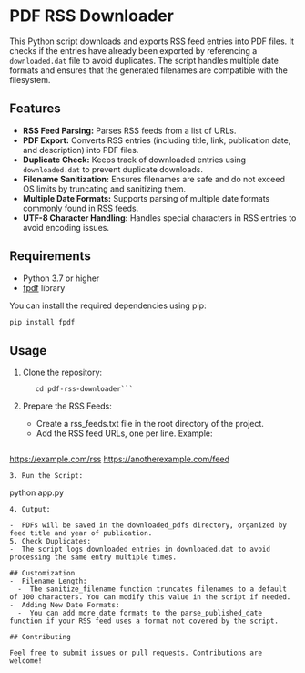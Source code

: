 # PDF RSS Downloader

This Python script downloads and exports RSS feed entries into PDF files. It checks if the entries have already been exported by referencing a `downloaded.dat` file to avoid duplicates. The script handles multiple date formats and ensures that the generated filenames are compatible with the filesystem.

## Features

- **RSS Feed Parsing:** Parses RSS feeds from a list of URLs.
- **PDF Export:** Converts RSS entries (including title, link, publication date, and description) into PDF files.
- **Duplicate Check:** Keeps track of downloaded entries using `downloaded.dat` to prevent duplicate downloads.
- **Filename Sanitization:** Ensures filenames are safe and do not exceed OS limits by truncating and sanitizing them.
- **Multiple Date Formats:** Supports parsing of multiple date formats commonly found in RSS feeds.
- **UTF-8 Character Handling:** Handles special characters in RSS entries to avoid encoding issues.

## Requirements

- Python 3.7 or higher
- [fpdf](https://pypi.org/project/fpdf/) library

You can install the required dependencies using pip:

```bash
pip install fpdf
```

## Usage
1. Clone the repository:
   ```git clone https://github.com/yourusername/pdf-rss-downloader.git
      cd pdf-rss-downloader```
2. Prepare the RSS Feeds:
   
    -  Create a rss_feeds.txt file in the root directory of the project.
    -  Add the RSS feed URLs, one per line. Example:
   ```
  https://example.com/rss
  https://anotherexample.com/feed
  ```
3. Run the Script:
  ```
  python app.py
  ```
4. Output:
  
  -  PDFs will be saved in the downloaded_pdfs directory, organized by feed title and year of publication.
5. Check Duplicates:
  -  The script logs downloaded entries in downloaded.dat to avoid processing the same entry multiple times.

## Customization
  -  Filename Length:
    -  The sanitize_filename function truncates filenames to a default of 100 characters. You can modify this value in the script if needed.
  -  Adding New Date Formats:
    -  You can add more date formats to the parse_published_date function if your RSS feed uses a format not covered by the script.

## Contributing

Feel free to submit issues or pull requests. Contributions are welcome!
